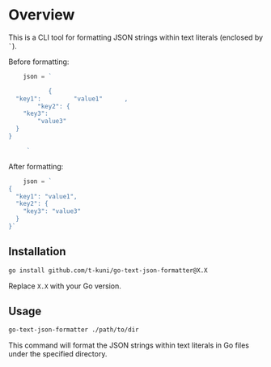 # Overview

This is a CLI tool for formatting JSON strings within text literals (enclosed by `` ` ``).

Before formatting:

```go
	json = `

           {
  "key1":         "value1"      ,
        "key2": {
    "key3": 
        "value3"
  }
}

     `
```

After formatting:

```go
	json = `
{
  "key1": "value1",
  "key2": {
    "key3": "value3"
  }
}`
```

## Installation

```bash
go install github.com/t-kuni/go-text-json-formatter@X.X
```

Replace `X.X` with your Go version.

## Usage

```bash
go-text-json-formatter ./path/to/dir
```

This command will format the JSON strings within text literals in Go files under the specified directory.